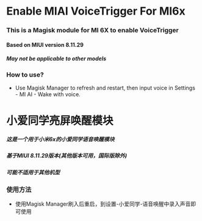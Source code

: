 # Enable MIAI VoiceTrigger For MI6x
### This is a Magisk module for MI 6X to enable VoiceTrigger

#### Based on MIUI version 8.11.29
##### May not be applicable to other models
### How to use?
* Use Magisk Manager to refresh and restart, then input voice in Settings - MI AI - Wake with voice.

# 小爱同学亮屏唤醒模块
##### 这是一个用于小米6x的小爱同学语音唤醒模块
##### 基于MIUI 8.11.29版本(其他版本可用，国际版除外)
##### 可能不适用于其他机型
### 使用方法
* 使用Magisk Manager刷入后重启，到设置-小爱同学-语音唤醒中录入声音即可使用
